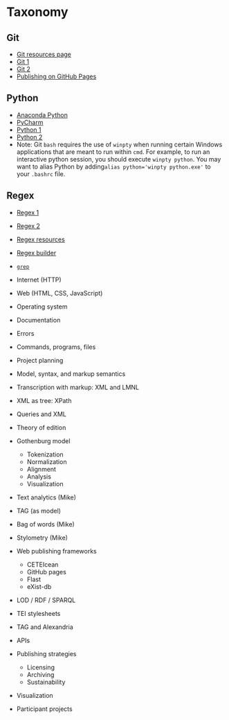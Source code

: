 # Taxonomy

## Git
 
* [Git resources page](../schedule/week_1/git_resources.md)
* [Git 1](../schedule/week_1/git_l.md)
* [Git 2](../schedule/week_1/git_2.md)
* [Publishing on GitHub Pages](https://guides.github.com/features/pages/)

## Python
* [Anaconda Python](https://www.anaconda.com/download/)
* [PyCharm](https://www.jetbrains.com/pycharm/)
* [Python 1](../week_1/python_1.html)
* [Python 2](../week_1/python_2.html)
* Note: Git `bash` requires the use of `winpty` when running certain Windows applications that are meant to run within `cmd`. For example, to run an interactive python session, you should execute `winpty python`. You may want to alias Python by adding`alias python='winpty python.exe'` to your `.bashrc` file.

## Regex
* [Regex 1](../week_1/regex_1.md)
* [Regex 2](../week_1/regex_2.md)
* [Regex resources](../week_1/regex_resources.md)
* [Regex builder](https://regex101.com)
* [`grep`](../week_1/command_3_djb.md#finding-things-with-grep)


* Internet (HTTP)
* Web (HTML, CSS, JavaScript)
* Operating system
* Documentation
* Errors
* Commands, programs, files
* Project planning
* Model, syntax, and markup semantics
* Transcription with markup: XML and LMNL
* XML as tree: XPath
* Queries and XML
* Theory of edition
* Gothenburg model
	* Tokenization
	* Normalization
	* Alignment
	* Analysis
	* Visualization
* Text analytics (Mike)
* TAG (as model)
* Bag of words (Mike)
* Stylometry (Mike)
* Web publishing frameworks
	* CETEIcean
	* GitHub pages
	* Flast
	* eXist-db
* LOD / RDF / SPARQL
* TEI stylesheets
* TAG and Alexandria
* APIs
* Publishing strategies
	* Licensing
	* Archiving
	* Sustainability
* Visualization
* Participant projects
